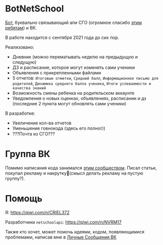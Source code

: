 # BotNetSchool
[Бот](https://vk.com/botnetschool), буквально связывающий апи СГО (огромное спасибо [этим ребятам](https://github.com/nm17/netschoolapi)) и ВК.

В работе находится с сентября 2021 года до сих пор.

Реализовано:
+ Дневник (можно перематывать неделю на предыдущую и следущую)
+ ДЗ и расписание, которое могут изменять сами ученики
+ Объявления с прикрепленными файлами
+ 5 отчетов: `Итоговые отметки`, `Средний балл`, `Информационное письмо для родителей`, `Динамика среднего балла ученика`, `Итоги успеваемости и качества знаний`
+ Возможность смены ребенка на родительском аккаунте
+ Уведомления о новых оценках, объявлениях, расписании и дз (последние 2 пункта могут обновлять сами ученики)

В разработке:
+ Увеличение кол-ва отчетов
+ Уменьшение говнокода (здесь его полно🙄)
+ ???Почта из СГО???

# Группа ВК
Помимо написания кода занимался [этим сообществом](https://vk.com/botnetschool). Писал статьи, покупал рекламу и накрутку🤫(смысл делать рекламу на пустую группу?).

# Помощь
Я: https://qiwi.com/n/CRIEL372

Разработчики `netschoolapi`: https://qiwi.com/n/NVRM17


Также кто хочет, может помочь идеями, кодом, появляющимися проблемами, написав мне в [Личные Сообщения ВК](https://vk.com/kirillarz)

